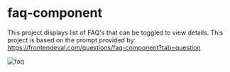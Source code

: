 # faq-component
This project displays list of FAQ's that can be toggled to view details. This project is based on the prompt provided by:  https://frontendeval.com/questions/faq-component?tab=question 


![faq](https://github.com/suhas-sunder/faq-component/assets/77464593/43115afc-9436-4fcf-aad8-47175efc01fc)

